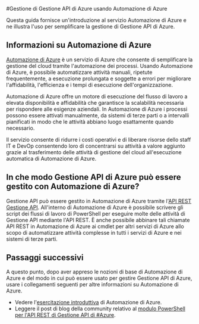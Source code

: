 <properties
	pageTitle="Gestire Gestione API di Azure usando Automazione di Azure"
	description="Informazioni su come è possibile usare il servizio Automazione di Azure per gestire Gestione API di Azure."
	services="api-management, automation"
	documentationCenter=""
	authors="csand-msft"
	manager="eamono"
	editor=""/>

<tags
	ms.service="api-management"
	ms.workload="mobile"
	ms.tgt_pltfrm="na"
	ms.devlang="na"
	ms.topic="article"
	ms.date="07/16/2015"
	ms.author="csand"/>



#Gestione di Gestione API di Azure usando Automazione di Azure

Questa guida fornisce un'introduzione al servizio Automazione di Azure e ne illustra l'uso per semplificare la gestione di Gestione API di Azure.

## Informazioni su Automazione di Azure

[Automazione di Azure](https://azure.microsoft.com/services/automation/) è un servizio di Azure che consente di semplificare la gestione del cloud tramite l'automazione dei processi. Usando Automazione di Azure, è possibile automatizzare attività manuali, ripetute frequentemente, a esecuzione prolungata e soggette a errori per migliorare l'affidabilità, l'efficienza e i tempi di esecuzione dell'organizzazione.

Automazione di Azure offre un motore di esecuzione del flusso di lavoro a elevata disponibilità e affidabilità che garantisce la scalabilità necessaria per rispondere alle esigenze aziendali. In Automazione di Azure i processi possono essere attivati manualmente, da sistemi di terze parti o a intervalli pianificati in modo che le attività abbiano luogo esattamente quando necessario.

Il servizio consente di ridurre i costi operativi e di liberare risorse dello staff IT e DevOp consentendo loro di concentrarsi su attività a valore aggiunto grazie al trasferimento delle attività di gestione del cloud all'esecuzione automatica di Automazione di Azure.


## In che modo Gestione API di Azure può essere gestito con Automazione di Azure?

Gestione API può essere gestito in Automazione di Azure tramite l'[API REST Gestione API](https://msdn.microsoft.com/library/azure/dn776326.aspx). All'interno di Automazione di Azure è possibile scrivere gli script dei flussi di lavoro di PowerShell per eseguire molte delle attività di Gestione API mediante l'API REST. È anche possibile abbinare tali chiamate API REST in Automazione di Azure ai cmdlet per altri servizi di Azure allo scopo di automatizzare attività complesse in tutti i servizi di Azure e nei sistemi di terze parti.


## Passaggi successivi

A questo punto, dopo aver appreso le nozioni di base di Automazione di Azure e del modo in cui può essere usato per gestire Gestione API di Azure, usare i collegamenti seguenti per altre informazioni su Automazione di Azure.

* Vedere l'[esercitazione introduttiva](../automation-create-runbook-from-samples.md) di Automazione di Azure.
* Leggere il post di blog della community relativo al [modulo PowerShell per l'API REST di Gestione API di #Azure](https://alexandrebrisebois.wordpress.com/2014/08/17/powershell-module-for-the-azure-api-management-rest-apis/).
 

<!---HONumber=AcomDC_0128_2016-->